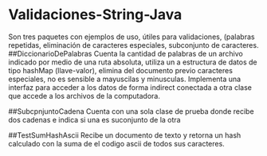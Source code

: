 # Validaciones-String-Java
Son tres paquetes con ejemplos de uso, útiles para validaciones, (palabras repetidas, eliminación de caracteres especiales, subconjunto de caracteres.
##DiccionarioDePalabras
Cuenta la cantidad de palabras de un archivo indicado por medio de una ruta absoluta, utiliza un a estructura de datos de tipo hashMap (llave-valor), 
elimina del documento previo caracteres especiales, no es sensible a mayuscilas y minusculas.
Implementa una interfaz para acceder a los datos de forma indirect conectada  a otra clase que accede a los archivos de la computadora.

##SubcpnjuntoCadena 
Cuenta con una sola clase de prueba donde recibe dos cadenas e indica si una es suconjunto de la otra

##TestSumHashAscii
Recibe un documento de texto y retorna un hash calculado con la suma de el codigo ascii de todos sus caracteres.
